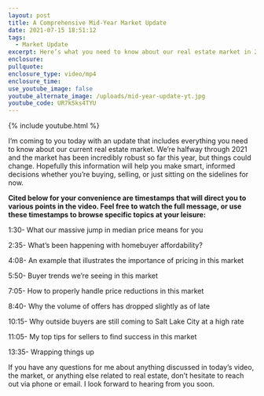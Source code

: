 ```yaml
---
layout: post
title: A Comprehensive Mid-Year Market Update
date: 2021-07-15 18:51:12
tags:
  - Market Update
excerpt: Here’s what you need to know about our real estate market in 2021.
enclosure:
pullquote:
enclosure_type: video/mp4
enclosure_time:
use_youtube_image: false
youtube_alternate_image: /uploads/mid-year-update-yt.jpg
youtube_code: UR7kSks4TYU
---
```

{% include youtube.html %}

I’m coming to you today with an update that includes everything you need to know about our current real estate market. We’re halfway through 2021 and the market has been incredibly robust so far this year, but things could change. Hopefully this information will help you make smart, informed decisions whether you’re buying, selling, or just sitting on the sidelines for now.

**Cited below for your convenience are timestamps that will direct you to various points in the video. Feel free to watch the full message, or use these timestamps to browse specific topics at your leisure:**

1:30- What our massive jump in median price means for you

2:35- What’s been happening with homebuyer affordability?

4:08- An example that illustrates the importance of pricing in this market

5:50- Buyer trends we’re seeing in this market

7:05- How to properly handle price reductions in this market

8:40- Why the volume of offers has dropped slightly as of late

10:15- Why outside buyers are still coming to Salt Lake City at a high rate

11:05- My top tips for sellers to find success in this market

13:35- Wrapping things up

If you have any questions for me about anything discussed in today’s video, the market, or anything else related to real estate, don’t hesitate to reach out via phone or email. I look forward to hearing from you soon.

